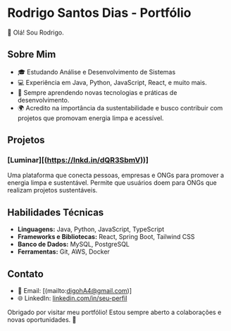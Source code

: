 # Rodrigo Santos Dias - Portfólio

👋 Olá! Sou Rodrigo. 

## Sobre Mim

- 🎓 Estudando Análise e Desenvolvimento de Sistemas
- 💻 Experiência em Java, Python, JavaScript, React, e muito mais.
- 🌱 Sempre aprendendo novas tecnologias e práticas de desenvolvimento.
- 🌍 Acredito na importância da sustentabilidade e busco contribuir com projetos que promovam energia limpa e acessível.

## Projetos

### [Luminar][(https://lnkd.in/dQR3SbmV))]
Uma plataforma que conecta pessoas, empresas e ONGs para promover a energia limpa e sustentável. Permite que usuários doem para ONGs que realizam projetos sustentáveis.



## Habilidades Técnicas

- **Linguagens:** Java, Python, JavaScript, TypeScript
- **Frameworks e Bibliotecas:** React, Spring Boot, Tailwind CSS
- **Banco de Dados:** MySQL, PostgreSQL
- **Ferramentas:** Git, AWS, Docker

## Contato

- 📧 Email: [(mailto:digohA4@gmail.com)]
- 🌐 LinkedIn: [linkedin.com/in/seu-perfil]((https://www.linkedin.com/in/rodrigo-dias-196985236/))


Obrigado por visitar meu portfólio! Estou sempre aberto a colaborações e novas oportunidades. 🚀

